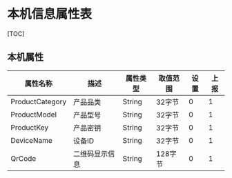 # 本机信息属性表

[TOC]

## 本机属性

| 属性名称         | 描述       | 属性类型 | 取值范围 | 设置 | 上报 |
| --------------- | ---------- | -------- | -------- | ---- | ---- |
| ProductCategory      | 产品品类    | String    |  32字节   | 0    | 1    |
| ProductModel      | 产品型号    | String    |  32字节   | 0    | 1    |
| ProductKey      | 产品密钥    | String    |  32字节   | 0    | 1    |
| DeviceName      | 设备ID      | String    |   32字节  | 0    | 1    |
| QrCode         | 二维码显示信息      | String    |   128字节  | 0    | 1    |
